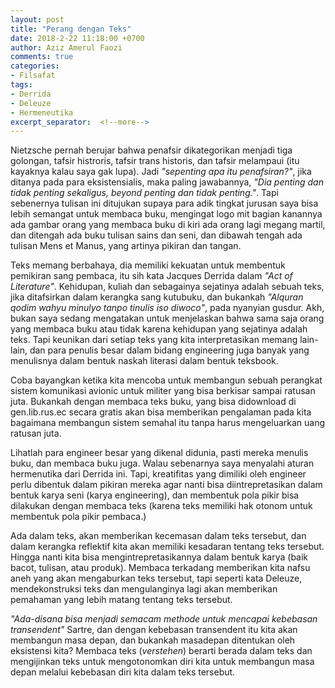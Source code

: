 ```yaml
---
layout: post
title: "Perang dengan Teks"
date: 2018-2-22 11:18:00 +0700
author: Aziz Amerul Faozi
comments: true
categories: 
- Filsafat
tags:
- Derrida
- Deleuze
- Hermeneutika
excerpt_separator:  <!--more-->
---
```


Nietzsche pernah berujar bahwa penafsir dikategorikan menjadi tiga golongan, tafsir histroris, tafsir trans historis, dan tafsir melampaui (itu kayaknya kalau saya gak lupa). Jadi *"sepenting apa itu penafsiran?"*, jika ditanya pada para eksistensialis, maka paling jawabannya, *"Dia penting dan tidak penting sekaligus, beyond penting dan tidak penting."*. Tapi sebenernya tulisan ini ditujukan supaya para adik tingkat jurusan saya bisa lebih semangat untuk membaca buku, mengingat logo mit bagian kanannya ada gambar orang yang membaca buku di kiri ada orang lagi megang martil, dan ditengah ada buku tulisan sains dan seni, dan dibawah tengah ada tulisan Mens et Manus, yang artinya pikiran dan tangan. 

Teks memang berbahaya, dia memiliki kekuatan untuk membentuk pemikiran sang pembaca, itu sih kata Jacques Derrida dalam *"Act of Literature"*. Kehidupan, kuliah dan sebagainya sejatinya adalah sebuah teks, jika ditafsirkan dalam kerangka sang kutubuku, dan bukankah *"Alquran qodim wahyu minulyo tanpo tinulis iso diwoco"*, pada nyanyian gusdur. Akh, bukan saya sedang mengatakan untuk menjelaskan bahwa sama saja orang yang membaca buku atau tidak karena kehidupan yang sejatinya adalah teks. Tapi keunikan dari setiap teks yang kita interpretasikan memang lain-lain, dan para penulis besar dalam bidang engineering juga banyak yang menulisnya dalam bentuk naskah literasi dalam bentuk teksbook. 

Coba bayangkan ketika kita mencoba untuk membangun sebuah perangkat sistem komunikasi avionic untuk militer yang bisa berkisar sampai ratusan juta. Bukankah dengan membaca teks buku, yang bisa didownload di gen.lib.rus.ec secara gratis akan bisa memberikan pengalaman pada kita bagaimana membangun sistem semahal itu tanpa harus mengeluarkan uang ratusan juta. 

Lihatlah para engineer besar yang dikenal didunia, pasti mereka menulis buku, dan membaca buku juga. Walau sebenarnya saya menyalahi aturan hermenutika dari Derrida ini. Tapi, kreatifitas yang dimiliki oleh engineer perlu dibentuk dalam pikiran mereka agar nanti bisa diintrepretasikan dalam bentuk karya seni (karya engineering), dan membentuk pola pikir bisa dilakukan dengan membaca teks (karena teks memiliki hak otonom untuk membentuk pola pikir pembaca.) 

Ada dalam teks, akan memberikan kecemasan dalam teks tersebut, dan dalam kerangka reflektif kita akan memiliki kesadaran tentang teks tersebut. Hingga nanti kita bisa mengintrepretasikannya dalam bentuk karya (baik bacot, tulisan, atau produk). Membaca terkadang memberikan kita nafsu aneh yang akan mengaburkan teks tersebut, tapi seperti kata Deleuze, mendekonstruksi teks dan mengulanginya lagi akan memberikan pemahaman yang lebih matang tentang teks tersebut. 

*"Ada-disana bisa menjadi semacam methode untuk mencapai kebebasan transendent"* Sartre, dan dengan kebebasan transendent itu kita akan membangun masa depan, dan bukankah masadepan ditentukan oleh eksistensi kita? Membaca teks (*verstehen*) berarti berada dalam teks dan mengijinkan teks untuk mengotonomkan diri kita untuk membangun masa depan melalui kebebasan diri kita dalam teks tersebut.
